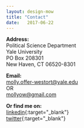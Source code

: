 ```yaml
---
layout: design-mow
title: "Contact"
date:   2017-06-22
---
```


**Address:**  
Political Science Department  
Yale University  
PO Box 208301  
New Haven, CT 06520-8301

**Email:**  
molly.offer-westort@yale.edu  
OR  
mollyow@gmail.com

**Or find me on:**  
[linkedin](https://www.linkedin.com/in/molly-offer-westort-1a61b02b){:target="_blank"}  
[twitter](https://twitter.com/mofferw){:target="_blank"}  
<!-- [Google Scholar](https://scholar.google.com/citations?user=LXRPhHoAAAAJ&hl=en&oi=ao){:target="_blank"} --> 
